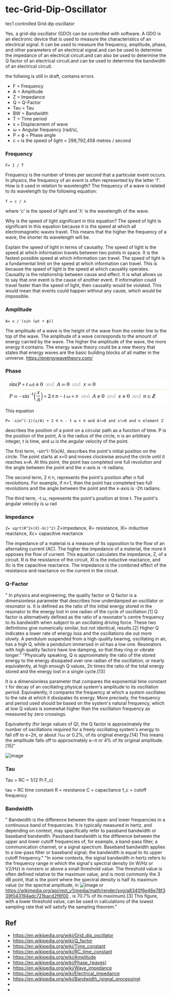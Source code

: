 # tec-Grid-Dip-Oscillator
tec1 controlled Grid dip oscillator

Yes, a grid-dip oscillator (GDO) can be controlled with software. A GDO is an electronic device that is used to measure the characteristics of an electrical signal. It can be used to measure the frequency, amplitude, phase, and other parameters of an electrical signal.and can be used to determine the impedance of an electrical circuit.and can also be used to determine the Q factor of an electrical circuit.and can be used to determine the bandwidth of an electrical circuit.  


the follwing is still in draft, contains errors


- F = Frequency
- A = Amplitude
- Z = Impedance
- Q = Q-Factor
- Tau = Tau
- BW = Bandwidth
- T = Time period
- x = Displacement of wave
- ω = Angular frequency (rad/s), 
- P = ϕ = Phase angle 
- c = is the speed of light = 299,792,458 metres / second 

### Frequency
`F= 1 / T`

Frequency is the number of times per second that a particular event occurs. In physics, the frequency of an event is often represented by the letter 'f'. How is it used in relation to wavelength? The frequency of a wave is related to its wavelength by the following equation:

`f = c / λ`

where 'c' is the speed of light and 'λ' is the wavelength of the wave.

Why is the speed of light significant in this equation? The speed of light is significant in this equation because it is the speed at which all electromagnetic waves travel. This means that the higher the frequency of a wave, the shorter its wavelength will be.

Explain the speed of light in terms of causality. The speed of light is the speed at which information travels between two points in space. It is the fastest possible speed at which information can travel. The speed of light is a fundamental limit on the speed at which information can travel. This is because the speed of light is the speed at which causality operates. Causality is the relationship between cause and effect. It is what allows us to say that one event is the cause of another event. If information could travel faster than the speed of light, then causality would be violated. This would mean that events could happen without any cause, which would be impossible.


### Amplitude
`A= x / (sin (ωt + ϕ))`

 The amplitude of a wave is the height of the wave from the center line to the top of the wave. The amplitude of a wave corresponds to the amount of energy carried by the wave. The higher the amplitude of the wave, the more energy it contains. The energy wave theory could be a new theory that states that energy waves are the basic building blocks of all matter in the universe. https://energywavetheory.com/


### Phase

![](https://github.com/SteveJustin1963/tec-Grid-Dip-Oscillator/blob/main/pics/Phase1.png)

This equation 
```
P= -sin^(-1)(x/A) + 2 π n - t ω + π and A!=0 and x!=0 and n element Z
``` 
describes the position of a point on a circular path as a function of time. P is the position of the point, A is the radius of the circle, n is an arbitrary integer, t is time, and ω is the angular velocity of the point.

The first term, -sin^(-1)(x/A), describes the point's initial position on the circle. The point starts at x=0 and moves clockwise around the circle until it reaches x=A. At this point, the point has completed one full revolution and the angle between the point and the x-axis is -π radians.

The second term, 2 π n, represents the point's position after n full revolutions. For example, if n=1, then the point has completed two full revolutions and the angle between the point and the x-axis is -2π radians.

The third term, -t ω, represents the point's position at time t. The point's angular velocity is ω rad



### Impedance
`Z= sqrt(R^2+(Xl-Xc)^2)` Z=impedance, R= resistance, Xl= inductive reactance, Xc= capacitive reactance

The impedance of a material is a measure of its opposition to the flow of an alternating current (AC). The higher the impedance of a material, the more it opposes the flow of current. This equation calculates the impedance,  Z, of a circuit. R is the resistance of the circuit, Xl is the inductive reactance, and Xc is the capacitive reactance. The impedance is the combined effect of the resistance and reactance on the current in the circuit.

### Q-Factor
" In physics and engineering, the quality factor or Q factor is a dimensionless parameter that describes how underdamped an oscillator or resonator is. It is defined as the ratio of the initial energy stored in the resonator to the energy lost in one radian of the cycle of oscillation.[1] Q factor is alternatively defined as the ratio of a resonator's centre frequency to its bandwidth when subject to an oscillating driving force. These two definitions give numerically similar, but not identical, results.[2] Higher Q indicates a lower rate of energy loss and the oscillations die out more slowly. A pendulum suspended from a high-quality bearing, oscillating in air, has a high Q, while a pendulum immersed in oil has a low one. Resonators with high quality factors have low damping, so that they ring or vibrate longer."
"Physically speaking, Q is approximately the ratio of the stored energy to the energy dissipated over one radian of the oscillation; or nearly equivalently, at high enough Q values, 2π times the ratio of the total energy stored and the energy lost in a single cycle.[13]

It is a dimensionless parameter that compares the exponential time constant τ for decay of an oscillating physical system's amplitude to its oscillation period. Equivalently, it compares the frequency at which a system oscillates to the rate at which it dissipates its energy. More precisely, the frequency and period used should be based on the system's natural frequency, which at low Q values is somewhat higher than the oscillation frequency as measured by zero crossings.

Equivalently (for large values of Q), the Q factor is approximately the number of oscillations required for a freely oscillating system's energy to fall off to e−2π, or about 1⁄535 or 0.2%, of its original energy.[14] This means the amplitude falls off to approximately e−π or 4% of its original amplitude.[15]"

![image](https://user-images.githubusercontent.com/58069246/166679436-b7f6ee12-1b1f-4781-8d30-da6f61103502.png)



### Tau
Tau = RC = 1/(2 Pi F_c)

tau	=	RC time constant
R	=	resistance
C	=	capacitance
f_c	=	cutoff frequency



### Bandwidth
" Bandwidth is the difference between the upper and lower frequencies in a continuous band of frequencies. It is typically measured in hertz, and depending on context, may specifically refer to passband bandwidth or baseband bandwidth. Passband bandwidth is the difference between the upper and lower cutoff frequencies of, for example, a band-pass filter, a communication channel, or a signal spectrum. Baseband bandwidth applies to a low-pass filter or baseband signal; the bandwidth is equal to its upper cutoff frequency."
"In some contexts, the signal bandwidth in hertz refers to the frequency range in which the signal's spectral density (in W/Hz or V2/Hz) is nonzero or above a small threshold value. The threshold value is often defined relative to the maximum value, and is most commonly the 3 dB point, that is the point where the spectral density is half its maximum value (or the spectral amplitude, in  ![image](https://user-images.githubusercontent.com/58069246/166680901-ef5e979e-522b-48a5-980d-4e1bd74c76f3.png) or https://wikimedia.org/api/rest_v1/media/math/render/svg/a8340f6e46e78f339f043194adc721bacd2f6f00 , is 70.7% of its maximum).[3] This figure, with a lower threshold value, can be used in calculations of the lowest sampling rate that will satisfy the sampling theorem."




## Ref
- https://en.wikipedia.org/wiki/Grid_dip_oscillator
- https://en.wikipedia.org/wiki/Q_factor
- https://en.wikipedia.org/wiki/Time_constant
- https://en.wikipedia.org/wiki/RC_time_constant
- https://en.wikipedia.org/wiki/Amplitude
- https://en.wikipedia.org/wiki/Phase_(waves)
- https://en.wikipedia.org/wiki/Wave_impedance
- https://en.wikipedia.org/wiki/Electrical_impedance
- https://en.wikipedia.org/wiki/Bandwidth_(signal_processing)
-  
- 
